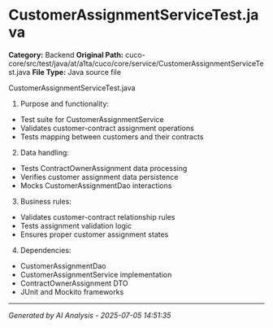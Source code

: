 # CustomerAssignmentServiceTest.java

**Category:** Backend
**Original Path:** cuco-core/src/test/java/at/a1ta/cuco/core/service/CustomerAssignmentServiceTest.java
**File Type:** Java source file

CustomerAssignmentServiceTest.java
1. Purpose and functionality:
- Test suite for CustomerAssignmentService
- Validates customer-contract assignment operations
- Tests mapping between customers and their contracts

2. Data handling:
- Tests ContractOwnerAssignment data processing
- Verifies customer assignment data persistence
- Mocks CustomerAssignmentDao interactions

3. Business rules:
- Validates customer-contract relationship rules
- Tests assignment validation logic
- Ensures proper customer assignment states

4. Dependencies:
- CustomerAssignmentDao
- CustomerAssignmentService implementation
- ContractOwnerAssignment DTO
- JUnit and Mockito frameworks

---
*Generated by AI Analysis - 2025-07-05 14:51:35*
